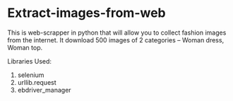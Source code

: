 # Extract-images-from-web

This is web-scrapper in python that will allow you to collect fashion images from the internet.
It download 500 images of 2 categories – Woman dress, Woman top.

Libraries Used:
1) selenium
2) urllib.request
3) ebdriver_manager
